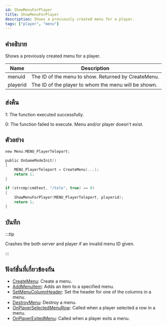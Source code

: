 ```yaml
---
id: ShowMenuForPlayer
title: ShowMenuForPlayer
description: Shows a previously created menu for a player.
tags: ["player", "menu"]
---
```


## คำอธิบาย

Shows a previously created menu for a player.

| Name     | Description                                          |
| -------- | ---------------------------------------------------- |
| menuid   | The ID of the menu to show. Returned by CreateMenu.  |
| playerid | The ID of the player to whom the menu will be shown. |

## ส่งคืน

1: The function executed successfully.

0: The function failed to execute. Menu and/or player doesn't exist.

## ตัวอย่าง

```c
new Menu:MENU_PlayerTeleport;

public OnGameModeInit()
{
    MENU_PlayerTeleport = CreateMenu(...);
    return 1;
}

if (strcmp(cmdtext, "/tele", true) == 0)
{
    ShowMenuForPlayer(MENU_PlayerTeleport, playerid);
    return 1;
}
```

## บันทึก

:::tip

Crashes the both server and player if an invalid menu ID given.

:::

## ฟังก์ชั่นที่เกี่ยวข้องกัน

- [CreateMenu](../../scripting/functions/CreateMenu.md): Create a menu.
- [AddMenuItem](../../scripting/functions/AddMenuItem.md): Adds an item to a specified menu.
- [SetMenuColumnHeader](../../scripting/functions/SetMenuColumnHeader.md): Set the header for one of the columns in a menu.
- [DestroyMenu](../../scripting/functions/DestroyMenu.md): Destroy a menu.
- [OnPlayerSelectedMenuRow](../../scripting/callbacks/OnPlayerSelectedMenuRow.md): Called when a player selected a row in a menu.
- [OnPlayerExitedMenu](../../scripting/callbacks/OnPlayerExitedMenu.md): Called when a player exits a menu.
